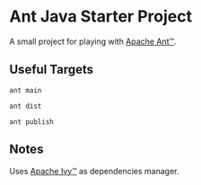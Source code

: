 # Ant Java Starter Project
A small project for playing with [Apache Ant™][1].

## Useful Targets

`ant main`

`ant dist`

`ant publish`

## Notes
Uses [Apache Ivy™][2] as dependencies manager.

[1]: https://ant.apache.org/
[2]: https://ant.apache.org/ivy
